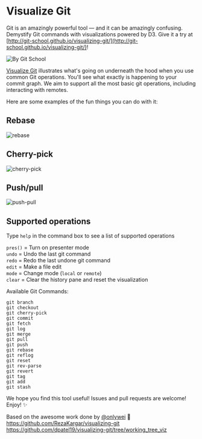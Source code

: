 ﻿Visualize Git
=============

Git is an amazingly powerful tool — and it can be amazingly confusing. Demystify Git commands with visualizations powered by D3. Give it a try at [http://git-school.github.io/visualizing-git/](http://git-school.github.io/visualizing-git/)!

![By Git School](http://i.imgur.com/EiuyjJQ.png?1)

[Visualize Git](http://git-school.github.io/visualizing-git/) illustrates what's going on underneath the hood when you use common Git operations. You'll see what exactly is happening to your commit graph. We aim to support all the most basic git operations, including interacting with remotes.

Here are some examples of the fun things you can do with it:

## Rebase
![rebase](images/viz-rebase.gif)

## Cherry-pick
![cherry-pick](images/cherry-pick.gif)

## Push/pull
![push-pull](images/remote.gif)

## Supported operations

Type `help` in the command box to see a list of supported operations

`pres()` = Turn on presenter mode<br>
`undo` = Undo the last git command<br>
`redo` = Redo the last undone git command<br>
`edit` = Make a file edit<br>
`mode` = Change mode (`local` or `remote`)<br>
`clear` = Clear the history pane and reset the visualization

Available Git Commands:
```
git branch
git checkout
git cherry-pick
git commit
git fetch
git log
git merge
git pull
git push
git rebase
git reflog
git reset
git rev-parse
git revert
git tag
git add
git stash
```


We hope you find this tool useful! Issues and pull requests are welcome! Enjoy! :sparkles:

Based on the awesome work done by [@onlywei](https://github.com/onlywei/explain-git-with-d3) :bow:
https://github.com/RezaKargar/visualizing-git
https://github.com/dpatel19/visualizing-git/tree/working_tree_viz